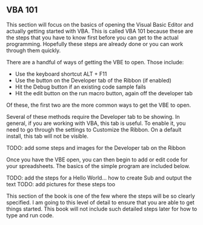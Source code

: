 ## VBA 101

This section will focus on the basics of opening the Visual Basic Editor and actually getting started with VBA.  This is called VBA 101 because these are the steps that you have to know first before you can get to the actual programming.  Hopefully these steps are already done or you can work through them quickly.

There are a handful of ways of getting the VBE to open.  Those include:

* Use the keyboard shortcut ALT + F11
* Use the button on the Developer tab of the Ribbon (if enabled)
* Hit the Debug button if an existing code sample fails
* Hit the edit button on the run macro button, again off the developer tab

Of these, the first two are the more common ways to get the VBE to open.

Several of these methods require the Developer tab to be showing.  In general, if you are working with VBA, this tab is useful.  To enable it, you need to go through the settings to Customize the Ribbon.  On a default install, this tab will not be visible.

TODO: add some steps and images for the Developer tab on the Ribbon

Once you have the VBE open, you can then begin to add or edit code for your spreadsheets.  The basics of the simple program are included below.

TODO: add the steps for a Hello World... how to create Sub and output the text
TODO: add pictures for these steps too

This section of the book is one of the few where the steps will be so clearly specified.  I am going to this level of detail to ensure that you are able to get things started.  This book will not include such detailed steps later for how to type and run code.
